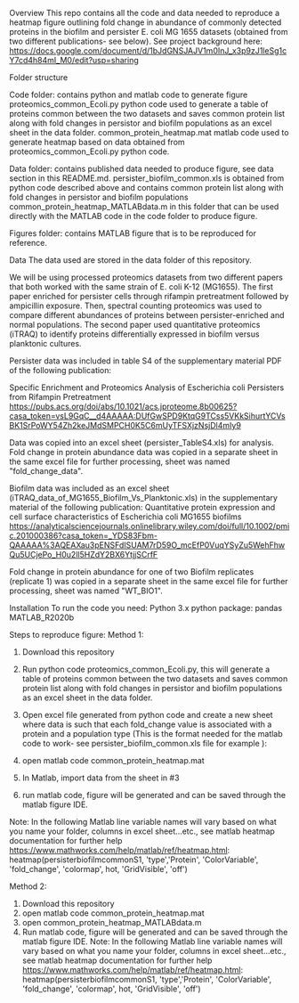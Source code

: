Overview
This repo contains all the code and data needed to reproduce a heatmap figure outlining fold change in abundance of commonly detected proteins in the biofilm and persister E. coli MG 1655 datasets (obtained from two different publications- see below).
See project background here: https://docs.google.com/document/d/1bJdGNSJAJV1m0InJ_x3p9zJ1leSg1cY7cd4h84mI_M0/edit?usp=sharing


Folder structure

Code folder: contains python and matlab code to generate figure
proteomics_common_Ecoli.py python code used to generate a table of proteins common between the two datasets and saves common protein list along with fold changes in persistor and biofilm populations as an excel sheet in the data folder.
common_protein_heatmap.mat matlab code used to generate heatmap based on data obtained from proteomics_common_Ecoli.py python code.

Data folder: contains published data needed to produce figure, see data section in this README.md.
persister_biofilm_common.xls is obtained from python code described above and contains common protein list along with fold changes in persistor and biofilm populations
common_protein_heatmap_MATLABdata.m in this folder that can be used directly with the MATLAB code in the code folder to produce figure.

Figures folder: contains MATLAB figure that is to be reproduced for reference.


Data
The data used are stored in the data folder of this repository.

We will be using processed proteomics datasets from two different papers that both worked with the same strain of E. coli K-12 (MG1655). The first paper enriched for persister cells through rifampin pretreatment followed by ampicillin exposure. Then, spectral counting proteomics was used to compare different abundances of proteins between persister-enriched and normal populations.  The second paper used quantitative proteomics (iTRAQ) to identify proteins differentially expressed in biofilm versus planktonic cultures. 

Persister data was included in table S4 of the supplementary material PDF of the following publication:

Specific Enrichment and Proteomics Analysis of Escherichia coli Persisters from Rifampin Pretreatment 
https://pubs.acs.org/doi/abs/10.1021/acs.jproteome.8b00625?casa_token=vsL9GqC__d4AAAAA:DUfGwSPD9KtqG9TCss5VKkSihurtYCVsBK1SrPoWY54Zh2keJMdSMPCH0K5C6mUyTFSXjzNsjDl4mIy9

Data was copied into an excel sheet (persister_TableS4.xls) for analysis.
Fold change in protein abundance data was copied in a separate sheet in the same excel file for further processing, sheet was named "fold_change_data".

Biofilm data was included as an excel sheet (iTRAQ_data_of_MG1655_Biofilm_Vs_Planktonic.xls) in the supplementary material of the following publication:
Quantitative protein expression and cell surface characteristics of Escherichia coli MG1655 biofilms
https://analyticalsciencejournals.onlinelibrary.wiley.com/doi/full/10.1002/pmic.201000386?casa_token=_YDS83Fbm-QAAAAA%3AQEAXau3pENSFdISUAM7rD59O_mcEfP0VuqYSyZu5WehFhwQu5UCjePo_H0u2ll5HZdY2BX6YtjjSCrfF

Fold change in protein abundance for one of two Biofilm replicates (replicate 1) was copied in a separate sheet in the same excel file for further processing, sheet was named "WT_BIO1".


Installation
To run the code you need: 
Python 3.x
python package: pandas
MATLAB_R2020b

Steps to reproduce figure:
Method 1:
1) Download this repository
2) Run python code proteomics_common_Ecoli.py, this will generate a table of proteins common between the two datasets and saves common protein list along with fold changes in persistor and biofilm populations as an excel sheet in the data folder.
3) Open excel file generated from python code and create a new sheet where data is such that each fold_change value is associated with a protein and a population type (This is the format needed for the matlab code to work- see persister_biofilm_common.xls file for example ):

4) open matlab code common_protein_heatmap.mat
5) In Matlab, import data from the sheet in #3
6) run matlab code, figure will be generated and can be saved through the matlab figure IDE.

Note: In the following Matlab line variable names will vary based on what you name your folder, columns in excel sheet...etc., see matlab heatmap documentation for further help https://www.mathworks.com/help/matlab/ref/heatmap.html: 
heatmap(persisterbiofilmcommonS1, 'type','Protein', 'ColorVariable', 'fold_change', 'colormap', hot, 'GridVisible', 'off')




Method 2:
1) Download this repository
2) open matlab code common_protein_heatmap.mat
3) open common_protein_heatmap_MATLABdata.m
4) Run matlab code, figure will be generated and can be saved through the matlab figure IDE.
Note: In the following Matlab line variable names will vary based on what you name your folder, columns in excel sheet...etc., see matlab heatmap documentation for further help https://www.mathworks.com/help/matlab/ref/heatmap.html: 
heatmap(persisterbiofilmcommonS1, 'type','Protein', 'ColorVariable', 'fold_change', 'colormap', hot, 'GridVisible', 'off')












